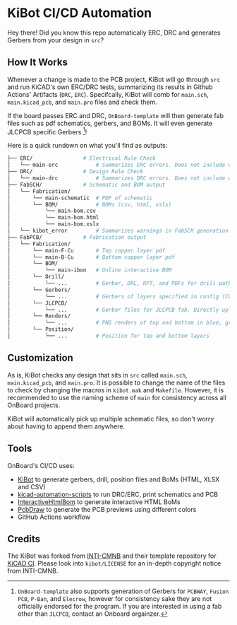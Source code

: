 # KiBot CI/CD Automation
Hey there! Did you know this repo automatically ERC, DRC and generates Gerbers from your design in `src`?

## How It Works
Whenever a change is made to the PCB project, KiBot will go through `src` and run KiCAD's own ERC/DRC tests, summarizing its results in Github Actions' Artifacts (`DRC`, `ERC`). Specifcally, KiBot will comb for `main.sch`, `main.kicad_pcb`, and `main.pro` files and check them.

If the board passes ERC and DRC, `OnBoard-template` will then generate fab files such as pdf schematics, gerbers, and BOMs. It will even generate JLCPCB specific Gerbers [^2]!

Here is a quick rundown on what you'll find as outputs:
```bash
├── ERC/                # Electrical Rule Check
│   └── main-erc            # Summarizes ERC errors. Does not include warnings
├── DRC/                # Design Rule Check
│   └── main-drc            # Summarizes DRC errors. Does not include warnings
├── FabSCH/             # Schematic and BOM output
│   └── Fabrication/        
│       └── main-schematic  # PDF of schematic
│       └── BOM/            # BOMs (csv, html, xslx)
│           └── main-bom.csv
│           └── main-bom.html
│           └── main-bom.xslx
│   └── kibot_error         # Summarizes warnings in FabSCH generation
├── FabPCB/             # Fabrication output
│   └── Fabrication/        
│       └── main-F-Cu       # Top copper layer pdf
│       └── main-B-Cu       # Bottom copper layer pdf
│       └── BOM/            
│           └── main-ibon   # Online interactive BOM
│       └── Drill/          
│           └── ...         # Gerber, DRL, RPT, and PDFs for drill paths
│       └── Gerbers/          
│           └── ...         # Gerbers of layers specified in config (Cu, Mask, Paste, Silk Screen)
│       └── JLCPCB/          
│           └── ...         # Gerber files for JLCPCB fab. Directly uploadable.
│       └── Renders/
│           └── ...         # PNG renders of top and bottom in blue, green, and red masks. 
│       └── Position/
│           └── ...         # Position for top and bottom layers
```


[^2]: `OnBoard-template` also supports generation of Gerbers for `PCBWAY`, `Fusion PCB`, `P-Ban`, and `Elecrow`, however for consistency sake they are not officially endorsed for the program. If you are interested in using a fab other than `JLCPCB`, contact an Onboard orgainzer.

## Customization
As is, KiBot checks any design that sits in `src` called `main.sch`, `main.kicad_pcb`, and `main.pro`. It is possible to change the name of the files to check by changing the macros in `kibot.mak` and `Makefile`. However, it is recommended to use the naming scheme of `main` for consistency across all OnBoard projects.

KiBot will automatically pick up multiple schematic files, so don't worry about having to append them anywhere.

## Tools

OnBoard's CI/CD uses: 
* [KiBot](https://github.com/INTI-CMNB/KiBot) to generate gerbers, drill, position files and BoMs (HTML, XLSX and CSV)
* [kicad-automation-scripts](https://github.com/INTI-CMNB/kicad-automation-scripts) to run DRC/ERC, print schematics and PCB
* [InteractiveHtmlBom](https://github.com/INTI-CMNB/InteractiveHtmlBom) to generate interactive HTML BoMs
* [PcbDraw](https://github.com/INTI-CMNB/PcbDraw) to generate the PCB previews using different colors
* GitHub Actions workflow

## Credits
The KiBot was forked from [INTI-CMNB](https://github.com/INTI-CMNB) and their template repository for [KiCAD CI](https://github.com/INTI-CMNB/kicad-ci-test-spora). Please look into `kibot/LICENSE` for an in-depth copyright notice from INTI-CMNB.